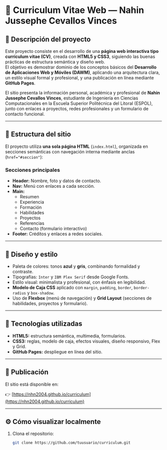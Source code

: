 
# 🧭 Curriculum Vitae Web — Nahin Jussephe Cevallos Vinces

## 📄 Descripción del proyecto
Este proyecto consiste en el desarrollo de una **página web interactiva tipo currículum vitae (CV)**, creada con **HTML5 y CSS3**, siguiendo las buenas prácticas de estructura semántica y diseño web.  
El objetivo es demostrar dominio de los conceptos básicos del **Desarrollo de Aplicaciones Web y Móviles (DAWM)**, aplicando una arquitectura clara, un estilo visual formal y profesional, y una publicación en línea mediante **GitHub Pages**.

El sitio presenta la información personal, académica y profesional de **Nahin Jussephe Cevallos Vinces**, estudiante de Ingeniería en Ciencias Computacionales en la Escuela Superior Politécnica del Litoral (ESPOL), junto con enlaces a proyectos, redes profesionales y un formulario de contacto funcional.

---

## 🧩 Estructura del sitio
El proyecto utiliza **una sola página HTML** (`index.html`), organizada en secciones semánticas con navegación interna mediante anclas (`href="#seccion"`):


### Secciones principales
- **Header:** Nombre, foto y datos de contacto.  
- **Nav:** Menú con enlaces a cada sección.  
- **Main:**  
  - Resumen  
  - Experiencia  
  - Formación  
  - Habilidades  
  - Proyectos  
  - Referencias  
  - Contacto (formulario interactivo)  
- **Footer:** Créditos y enlaces a redes sociales.

---

## 🎨 Diseño y estilo
- Paleta de colores: tonos **azul** y **gris**, combinando formalidad y contraste.  
- Tipografías: `Inter` y `IBM Plex Serif` desde Google Fonts.  
- Estilo visual: minimalista y profesional, con énfasis en legibilidad.  
- **Modelo de Caja CSS** aplicado con `margin`, `padding`, `border`, `border-radius` y `box-shadow`.  
- Uso de **Flexbox** (menú de navegación) y **Grid Layout** (secciones de habilidades, proyectos y formulario).

---

## 🧠 Tecnologías utilizadas
- **HTML5:** estructura semántica, multimedia, formularios.  
- **CSS3:** reglas, modelo de caja, efectos visuales, diseño responsivo, Flex y Grid.  
- **GitHub Pages:** despliegue en línea del sitio.

---

## 🚀 Publicación
El sitio está disponible en:

👉 [https://nhn2004.github.io/curriculum](https://nhn2004.github.io/curriculum)


---

## ⚙️ Cómo visualizar localmente
1. Clona el repositorio:
   ```bash
   git clone https://github.com/tuusuario/curriculum.git

